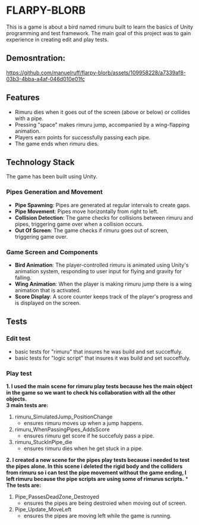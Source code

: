 # FLARPY-BLORB

This is a game is about a bird named rimuru built to learn the basics of Unity programming and test framework. The main goal of this project was to gain experience in creating edit and play tests.

## Demosntration:
https://github.com/manuelruff/flarpy-blorb/assets/109958228/a7339af8-03b3-4bba-a4af-046d010e01fc

## Features

* Rimuru dies when it goes out of the screen (above or below) or collides with a pipe.
* Pressing "space" makes rimuru jump, accompanied by a wing-flapping animation.
* Players earn points for successfully passing each pipe.
* The game ends when rimuru dies.

## Technology Stack
The game has been built using Unity.

### Pipes Generation and Movement

* **Pipe Spawning**: Pipes are generated at regular intervals to create gaps.
* **Pipe Movement**: Pipes move horizontally from right to left.
* **Collision Detection**: The game checks for collisions between rimuru and pipes, triggering game over when a collision occurs.
* **Out Of Screen**: The game checks if rimuru goes out of screen, triggering game over.

### Game Screen and Components

* **Bird Animation**: The player-controlled rimuru is animated using Unity's animation system, responding to user input for flying and gravity for falling.
* **Wing Animation**: When the player is making rimuru jump there is a wing animation that is activated.
* **Score Display**: A score counter keeps track of the player's progress and is displayed on the screen.

## Tests

### Edit test
* basic tests for "rimuru" that insures he was build and set succeffuly.
* basic tests for "logic script" that insures it was build and set succeffuly.

### Play test
**1. I used the main scene for rimuru play tests because hes the main object in the game so we want to check his collaboration with all the other objects.**</br>
**3 main tests are:**
1. rimuru_SimulatedJump_PositionChange
    - ensures rimuru moves up when a jump happens.
2. rimuru_WhenPassingPipes_AddsScore
    - ensures rimuru get score if he succefuly pass a pipe.
3. rimuru_StuckInPipe_die
    - ensures rimuru dies when he get stuck in a pipe.

**2. I created a new scene for the pipes play tests because i needed to test the pipes alone. In this scene i deleted the rigid body and the colliders from rimuru so i can test the pipe movement without the game ending, I left rimuru because the pipe scripts are using some of rimurus scripts.**
* 
**The tests are:**
1. Pipe_PassesDeadZone_Destroyed
    - ensures the pipes are being destroied when moving out of screen.
2. Pipe_Update_MoveLeft
    - ensures the pipes are moving left while the game is running.

